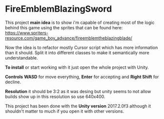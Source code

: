# FireEmblemBlazingSword
This project **main idea** is to show i'm capable of creating most of the logic behind this game using the sprites that can be found here: https://www.spriters-resource.com/game_boy_advance/fireemblemtheblazingblade/

Now the idea is to refactor mostly Cursor script which has more information than it should. Split it into different classes to make it semantically more understandable.

**To install** or start working with it just open the whole project with Unity. 

**Controls** **WASD** for move everything, **Enter** for accepting and **Right Shift** for decline.

**Resolution** it should be 3:2 as it was desing but unity seems to not allow builds show up in this resolution so use 640x400.

This project has been done with the **Unity version** 2017.2.0f3 although it shouldn't matter to much if you open it with other versions.
